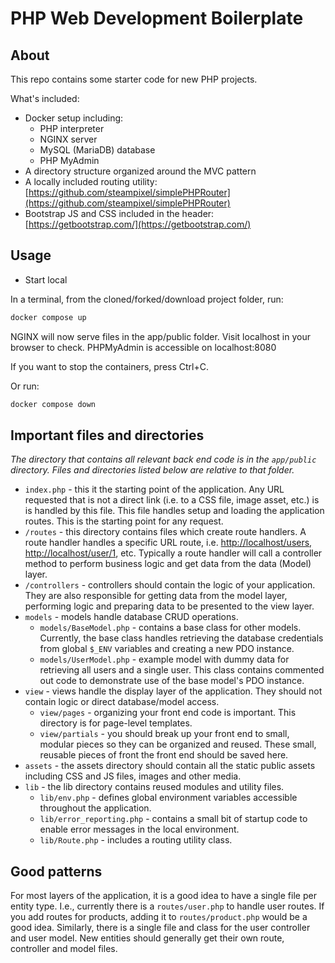 # PHP Web Development Boilerplate

## About

This repo contains some starter code for new PHP projects.

What's included:

- Docker setup including:
  - PHP interpreter
  - NGINX server
  - MySQL (MariaDB) database
  - PHP MyAdmin
- A directory structure organized around the MVC pattern
- A locally included routing utility: [https://github.com/steampixel/simplePHPRouter](https://github.com/steampixel/simplePHPRouter)
- Bootstrap JS and CSS included in the header: [https://getbootstrap.com/](https://getbootstrap.com/)

## Usage

- Start local

In a terminal, from the cloned/forked/download project folder, run:

```bash
docker compose up
```

NGINX will now serve files in the app/public folder. Visit localhost in your browser to check.
PHPMyAdmin is accessible on localhost:8080

If you want to stop the containers, press Ctrl+C.

Or run:

```bash
docker compose down
```

## Important files and directories

_The directory that contains all relevant back end code is in the `app/public` directory. Files and directories listed below are relative to that folder._

- `index.php` - this it the starting point of the application. Any URL requested that is not a direct link (i.e. to a CSS file, image asset, etc.) is is handled by this file. This file handles setup and loading the application routes. This is the starting point for any request.
- `/routes` - this directory contains files which create route handlers. A route handler handles a specific URL route, i.e. [http://localhost/users](http://localhost/users), [http://localhost/user/1](http://localhost/user/1), etc. Typically a route handler will call a controller method to perform business logic and get data from the data (Model) layer.
- `/controllers` - controllers should contain the logic of your application. They are also responsible for getting data from the model layer, performing logic and preparing data to be presented to the view layer.
- `models` - models handle database CRUD operations.
  - `models/BaseModel.php` - contains a base class for other models. Currently, the base class handles retrieving the database credentials from global `$_ENV` variables and creating a new PDO instance.
  - `models/UserModel.php` - example model with dummy data for retrieving all users and a single user. This class contains commented out code to demonstrate use of the base model's PDO instance.
- `view` - views handle the display layer of the application. They should not contain logic or direct database/model access.
  - `view/pages` - organizing your front end code is important. This directory is for page-level templates.
  - `view/partials` - you should break up your front end to small, modular pieces so they can be organized and reused. These small, reusable pieces of front the front end should be saved here.
- `assets` - the assets directory should contain all the static public assets including CSS and JS files, images and other media.
- `lib` - the lib directory contains reused modules and utility files.
  - `lib/env.php` - defines global environment variables accessible throughout the application.
  - `lib/error_reporting.php` - contains a small bit of startup code to enable error messages in the local environment.
  - `lib/Route.php` - includes a routing utility class.

## Good patterns

For most layers of the application, it is a good idea to have a single file per entity type. I.e., currently there is a `routes/user.php` to handle user routes. If you add routes for products, adding it to `routes/product.php` would be a good idea. Similarly, there is a single file and class for the user controller and user model. New entities should generally get their own route, controller and model files.
